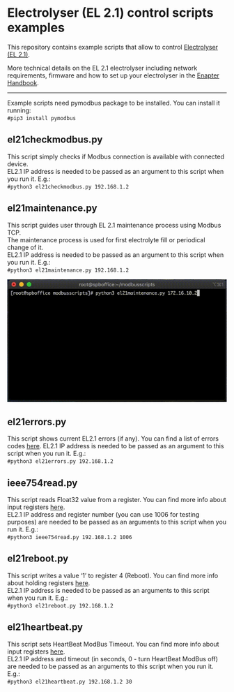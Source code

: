 # Electrolyser (EL 2.1) control scripts examples

This repository contains example scripts that allow to control [Electrolyser (EL 2.1)](https://www.enapter.com/electrolyser).

More technical details on the EL 2.1 electrolyser including network requirements, firmware and how to set up your electrolyser in the [Enapter Handbook](https://handbook.enapter.com/electrolyser/el21a/el21a.html).

---

Example scripts need pymodbus package to be installed. You can install it running:  
`#pip3 install pymodbus`

## el21checkmodbus.py

This script simply checks if Modbus connection is available with connected device.  
EL2.1 IP address is needed to be passed as an argument to this script when you run it. E.g.:  
`#python3 el21checkmodbus.py 192.168.1.2`

## el21maintenance.py

This script guides user through EL 2.1 maintenance process using Modbus TCP.  
The maintenance process is used for first electrolyte fill or periodical change of it.  
EL2.1 IP address is needed to be passed as an argument to this script when you run it. E.g.:  
`#python3 el21maintenance.py 192.168.1.2`

![alt text](img/el21maintenance.py.gif "el21maintenance.py")

## el21errors.py

This script shows current EL2.1 errors (if any).
You can find a list of errors codes [here](https://handbook.enapter.com/electrolyser/el21a/el21a.html#warning-error-and-fatal-error-codes).
EL2.1 IP address is needed to be passed as an argument to this script when you run it. E.g.:  
`#python3 el21errors.py 192.168.1.2`

## ieee754read.py

This script reads Float32 value from a register. You can find more info about input registers [here](https://handbook.enapter.com/electrolyser/el21a/el21a.html#%F0%9F%94%8C-modbus-tcp-interface).  
EL2.1 IP address and register number (you can use 1006 for testing purposes) are needed to be passed as an arguments to this script when you run it. E.g.:  
`#python3 ieee754read.py 192.168.1.2 1006`

## el21reboot.py

This script writes a value ‘1’ to register 4 (Reboot). You can find more info about holding registers [here](https://handbook.enapter.com/electrolyser/el21a/el21a.html#%F0%9F%94%8C-modbus-tcp-interface).  
EL2.1 IP address is needed to be passed as an arguments to this script when you run it. E.g.:  
`#python3 el21reboot.py 192.168.1.2`

## el21heartbeat.py

This script sets HeartBeat ModBus Timeout. You can find more info about input registers [here](https://handbook.enapter.com/electrolyser/el21a/el21a.html#%F0%9F%94%8C-modbus-tcp-interface).  
EL2.1 IP address and timeout (in seconds, 0 - turn HeartBeat ModBus off) are needed to be passed as an arguments to this script when you run it. E.g.:  
`#python3 el21heartbeat.py 192.168.1.2 30`

